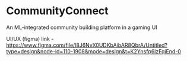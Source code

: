 # CommunityConnect
An ML-integrated community building platform in a gaming UI

UI/UX (figma) link - https://www.figma.com/file/l8J6NvX0UDKbAibAR8QbrA/Untitled?type=design&node-id=110-1908&mode=design&t=K2Ynsfp6lzFqiEnd-0
